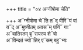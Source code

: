 +++
title = "०४ अग्नीषोमा चेति"

+++
अ᳓ग्नीषोमा चे᳓ति त᳓द् वीरि᳓यं वां  
य᳓द् अ᳓मुष्णीतम् अवस᳓म् पणिं᳓ गाः᳓  
अ᳓वातिरतम् बृ᳓सयस्य शे᳓षो  
अ᳓विन्दतं ज्यो᳓तिर् ए᳓कम् बहु᳓भ्यः